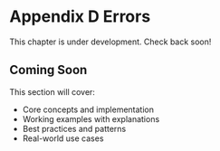 # Appendix D Errors

This chapter is under development. Check back soon!

## Coming Soon

This section will cover:
- Core concepts and implementation
- Working examples with explanations
- Best practices and patterns
- Real-world use cases
